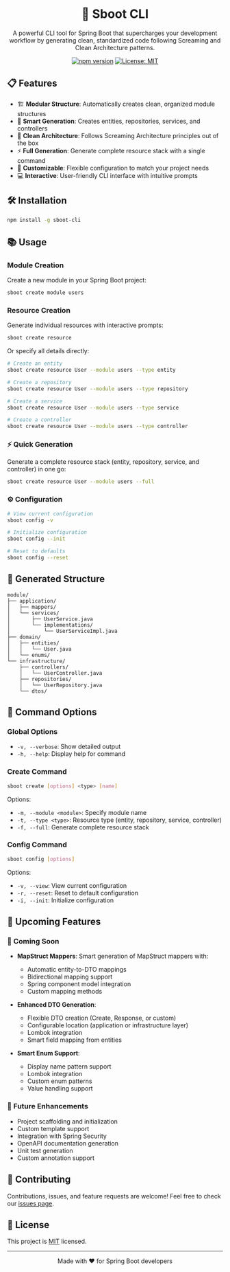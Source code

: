 <div align="center">

# 🚀 Sboot CLI

A powerful CLI tool for Spring Boot that supercharges your development workflow by generating clean, standardized code following Screaming and Clean Architecture patterns.

[![npm version](https://badge.fury.io/js/sboot-cli.svg)](https://badge.fury.io/js/sboot-cli)
[![License: MIT](https://img.shields.io/badge/License-MIT-yellow.svg)](https://opensource.org/licenses/MIT)

</div>

## 📋 Features

- 🏗️ **Modular Structure**: Automatically creates clean, organized module structures
- 🎯 **Smart Generation**: Creates entities, repositories, services, and controllers
- 🧱 **Clean Architecture**: Follows Screaming Architecture principles out of the box
- ⚡ **Full Generation**: Generate complete resource stack with a single command
- 🎨 **Customizable**: Flexible configuration to match your project needs
- 💻 **Interactive**: User-friendly CLI interface with intuitive prompts

## 🛠️ Installation

```bash
npm install -g sboot-cli
```

## 📚 Usage

### Module Creation

Create a new module in your Spring Boot project:

```bash
sboot create module users
```

### Resource Creation

Generate individual resources with interactive prompts:

```bash
sboot create resource
```

Or specify all details directly:

```bash
# Create an entity
sboot create resource User --module users --type entity

# Create a repository
sboot create resource User --module users --type repository

# Create a service
sboot create resource User --module users --type service

# Create a controller
sboot create resource User --module users --type controller
```

### ⚡ Quick Generation

Generate a complete resource stack (entity, repository, service, and controller) in one go:

```bash
sboot create resource User --module users --full
```

### ⚙️ Configuration

```bash
# View current configuration
sboot config -v

# Initialize configuration
sboot config --init

# Reset to defaults
sboot config --reset
```

## 📁 Generated Structure

```text
module/
├── application/
│   ├── mappers/
│   └── services/
│       ├── UserService.java
│       └── implementations/
│           └── UserServiceImpl.java
├── domain/
│   ├── entities/
│   │   └── User.java
│   └── enums/
└── infrastructure/
    ├── controllers/
    │   └── UserController.java
    ├── repositories/
    │   └── UserRepository.java
    └── dtos/
```

## 🎯 Command Options

### Global Options

- `-v, --verbose`: Show detailed output
- `-h, --help`: Display help for command

### Create Command

```bash
sboot create [options] <type> [name]
```

Options:

- `-m, --module <module>`: Specify module name
- `-t, --type <type>`: Resource type (entity, repository, service, controller)
- `-f, --full`: Generate complete resource stack

### Config Command

```bash
sboot config [options]
```

Options:

- `-v, --view`: View current configuration
- `-r, --reset`: Reset to default configuration
- `-i, --init`: Initialize configuration

## 🔮 Upcoming Features

### 🎯 Coming Soon

- **MapStruct Mappers**: Smart generation of MapStruct mappers with:
  - Automatic entity-to-DTO mappings
  - Bidirectional mapping support
  - Spring component model integration
  - Custom mapping methods

- **Enhanced DTO Generation**:
  - Flexible DTO creation (Create, Response, or custom)
  - Configurable location (application or infrastructure layer)
  - Lombok integration
  - Smart field mapping from entities

- **Smart Enum Support**:
  - Display name pattern support
  - Lombok integration
  - Custom enum patterns
  - Value handling support

### 🌟 Future Enhancements

- Project scaffolding and initialization
- Custom template support
- Integration with Spring Security
- OpenAPI documentation generation
- Unit test generation
- Custom annotation support

## 🤝 Contributing

Contributions, issues, and feature requests are welcome! Feel free to check our [issues page](https://github.com/rivasdiego-dev/sboot-cli/issues).

## 📝 License

This project is [MIT](./LICENSE) licensed.

---

<div align="center">
Made with ❤️ for Spring Boot developers
</div>
